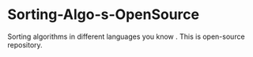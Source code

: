 # Sorting-Algo-s-OpenSource
Sorting algorithms in different languages you know .
This is open-source repository.
